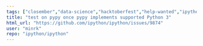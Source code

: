```yaml
---
tags: ["closember","data-science","hacktoberfest","help-wanted","ipython","jupyter","notebook","python","repl","spec-0"]
title: "test on pypy once pypy implements supported Python 3"
html_url: "https://github.com/ipython/ipython/issues/9874"
user: "minrk"
repo: "ipython/ipython"
---
```


